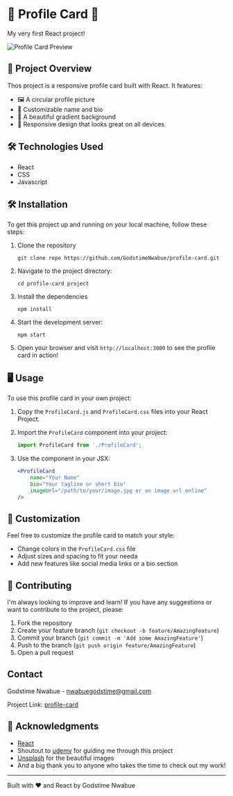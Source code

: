 # 🌟 Profile Card 🌟

My very first React project! 

![Profile Card Preview](https://hebbkx1anhila5yf.public.blob.vercel-storage.com/image-eIRNPpsjssRuCggWa1a8Q9MXw7jS1Q.png)

## 🚀 Project Overview

Thos project is a responsive profile card built with React. It features:

- 🖼️ A circular profile picture
- 👤 Customizable name and bio
- 🎨 A beautiful gradient background
- 📱 Responsive design that looks great on all devices

## 🛠️ Technologies Used

- React
- CSS
- Javascript

## 🛠️ Installation

To get this project up and running on your local machine, follow these steps:

1. Clone the repository
   ```
   git clone repo https://github.com/GodstimeNwabue/profile-card.git
   ```

2. Navigate to the project directory:   
   ```
   cd profile-card project
   ```

3. Install the dependencies
    ```
    npm install
    ```

4. Start the development server:
    ```
    npm start
    ```

5. Open  your browser and visit `http://localhost:3000` to see the profile card in action!

## 🖥️ Usage

To use this profile card in your own project:

1. Copy the `ProfileCard.js` and `ProfileCard.css` files into your React Project.

2. Import the `ProfileCard` component into your project:

    ```jsx
    import ProfileCard from './ProfileCard';
    ```

3. Use the component in your JSX:

    ```jsx
    <ProfileCard 
        name="Your Name"
        bio="Your tagline or short bio"
        imageUrl="/path/to/your/image.jpg or an image url online"
    />

## 🌈 Customization

Feel free to customize the profile card to match your style:

- Change colors in the `ProfileCard.css` file
- Adjust sizes and spacing to fit your needa
- Add new features like social media links or a bio section

## 🤝 Contributing

I'm always looking to improve and learn! If you have any suggestions or want to contribute to the project, please:

1. Fork the repository
2. Create your feature branch (`git checkout -b feature/AmazingFeature`)
3. Commit your branch (`git commit -m 'Add some AmazingFeature'`)
4. Push to the branch (`git push origin feature/AmazingFeature`)
5. Open a pull request

## Contact

Godstime Nwabue - nwabuegodstime@gmail.com 

Project Link: [profile-card](https://github.com/GodstimeNwabue/profile-card)

##  🙏 Acknowledgments

- [React](https://reactjs.org/)
- Shoutout to [udemy](https://www.udemy.com) for guiding me through this project
- [Unsplash](https://unsplash.com/) for the beautiful images
- And a big thank you to anyone who takes the time to check out my work!

---

Built with  ❤️ and React by Godstime Nwabue